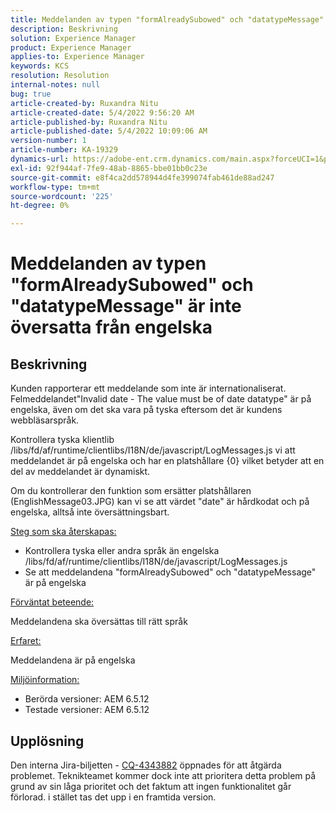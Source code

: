 ```yaml
---
title: Meddelanden av typen "formAlreadySubowed" och "datatypeMessage" har inte översatts från engelska
description: Beskrivning
solution: Experience Manager
product: Experience Manager
applies-to: Experience Manager
keywords: KCS
resolution: Resolution
internal-notes: null
bug: true
article-created-by: Ruxandra Nitu
article-created-date: 5/4/2022 9:56:20 AM
article-published-by: Ruxandra Nitu
article-published-date: 5/4/2022 10:09:06 AM
version-number: 1
article-number: KA-19329
dynamics-url: https://adobe-ent.crm.dynamics.com/main.aspx?forceUCI=1&pagetype=entityrecord&etn=knowledgearticle&id=e7458870-90cb-ec11-a7b5-6045bd00db25
exl-id: 92f944af-7fe9-48ab-8865-bbe01bb0c23e
source-git-commit: e8f4ca2dd578944d4fe399074fab461de88ad247
workflow-type: tm+mt
source-wordcount: '225'
ht-degree: 0%

---
```


# Meddelanden av typen &quot;formAlreadySubowed&quot; och &quot;datatypeMessage&quot; är inte översatta från engelska

## Beskrivning


Kunden rapporterar ett meddelande som inte är internationaliserat. Felmeddelandet&quot;Invalid date - The value must be of date datatype&quot; är på engelska, även om det ska vara på tyska eftersom det är kundens webbläsarspråk.

Kontrollera tyska klientlib /libs/fd/af/runtime/clientlibs/I18N/de/javascript/LogMessages.js vi att meddelandet är på engelska och har en platshållare {0} vilket betyder att en del av meddelandet är dynamiskt.

Om du kontrollerar den funktion som ersätter platshållaren (EnglishMessage03.JPG) kan vi se att värdet &quot;date&quot; är hårdkodat och på engelska, alltså inte översättningsbart.

<u>Steg som ska återskapas:</u>

- Kontrollera tyska eller andra språk än engelska /libs/fd/af/runtime/clientlibs/I18N/de/javascript/LogMessages.js
- Se att meddelandena &quot;formAlreadySubowed&quot; och &quot;datatypeMessage&quot; är på engelska


<u>Förväntat beteende:</u>

Meddelandena ska översättas till rätt språk

<u>Erfaret:</u>

Meddelandena är på engelska

<u>Miljöinformation:</u>

- Berörda versioner: AEM 6.5.12
- Testade versioner: AEM 6.5.12



## Upplösning


Den interna Jira-biljetten - [CQ-4343882](https://jira.corp.adobe.com/browse/CQ-4343882) öppnades för att åtgärda problemet. Teknikteamet kommer dock inte att prioritera detta problem på grund av sin låga prioritet och det faktum att ingen funktionalitet går förlorad. i stället tas det upp i en framtida version.
